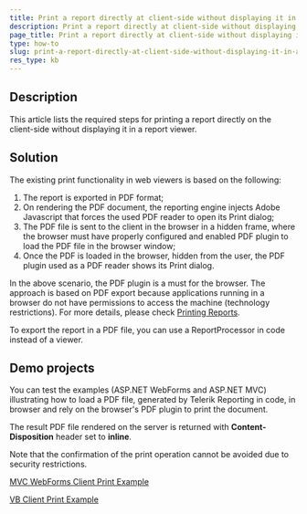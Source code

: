```yaml
---
title: Print a report directly at client-side without displaying it in a Viewer
description: Print a report directly at client-side without displaying it in a Viewer. Print report.
page_title: Print a report directly at client-side without displaying it in a Viewer
type: how-to
slug: print-a-report-directly-at-client-side-without-displaying-it-in-a-viewer
res_type: kb
---
```

  
## Description

This article lists the required steps for printing a report directly on the client-side without displaying it in a report viewer.  

## Solution

The existing print functionality in web viewers is based on the following:
1. The report is exported in PDF format;
2. On rendering the PDF document, the reporting engine injects Adobe Javascript that forces the used PDF reader to open its Print dialog;
3. The PDF file is sent to the client in the browser in a hidden frame, where the browser must have properly configured and enabled PDF plugin to load the PDF file in the browser window;
4. Once the PDF is loaded in the browser, hidden from the user, the PDF plugin used as a PDF reader shows its Print dialog.

In the above scenario, the PDF plugin is a must for the browser. The approach is based on PDF export because applications running in a browser do not have permissions to access the machine (technology restrictions). For more details, please check <a href="/html5-report-viewer-direct-print" target="_blank">Printing Reports</a>.

To export the report in a PDF file, you can use a ReportProcessor in code instead of a viewer.

## Demo projects
You can test the examples (ASP.NET WebForms and ASP.NET MVC) illustrating how to load a PDF file, generated by Telerik Reporting in code, in browser and rely on the browser's PDF plugin to print the document.

The result PDF file rendered on the server is returned with **Content-Disposition** header set to **inline**.

Note that the confirmation of the print operation cannot be avoided due to security restrictions.

[MVC WebForms Client Print Example](/knowledge-base/resources/mvc_webforms_clientprint.zip)

[VB Client Print Example](/knowledge-base/resources/clientprintingvb.zip)
